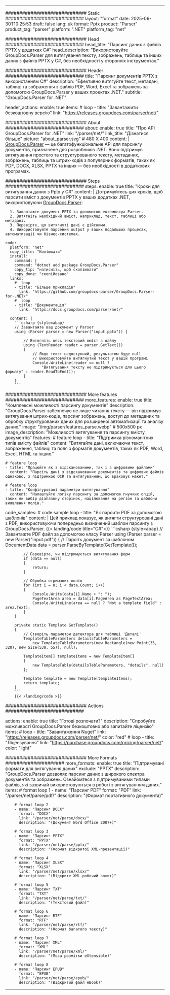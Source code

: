


---
############################# Static ############################
layout: "format"
date:  2025-06-30T10:25:53
draft: false
lang: uk
format: Pptx
product: "Parser"
product_tag: "parser"
platform: ".NET"
platform_tag: "net"

############################# Head ############################
head_title: "Парсинг даних з файлів PPTX у додатках C#"
head_description: "Використовуйте GroupDocs.Parser для витягування тексту, зображень, таблиць та інших даних з файлів PPTX у C#, без необхідності у сторонніх інструментах."

############################# Header ############################
title: "Парсинг документів PPTX з використанням C#" 
description: "Ефективно витягуйте текст, метадані, таблиці та зображення з файлів PDF, Word, Excel та зображень за допомогою GroupDocs.Parser у ваших проектах .NET."
subtitle: "GroupDocs.Parser for .NET" 

header_actions:
  enable: true
  items:
    #  loop
    - title: "Завантажити безкоштовну версію"
      link: "https://releases.groupdocs.com/parser/net/"
      
############################# About ############################
about:
    enable: true
    title: "Про API GroupDocs.Parser for .NET"
    link: "/parser/net/"
    link_title: "Дізнатися більше"
    picture: "about_parser.svg" # 480 X 400
    content: |
       [GroupDocs.Parser](/parser/net/) — це багатофункціональне API для парсингу документів, призначене для розробників .NET. Воно підтримує витягування простого та структурованого тексту, метаданих, зображень, таблиць та штрих-кодів з популярних форматів, таких як PDF, DOCX, XLSX, PPTX та інших — без необхідності в додаткових програмах.

############################# Steps ############################
steps:
    enable: true
    title: "Кроки для витягування даних з Pptx у C#"
    content: |
      Дотримуйтесь цих кроків, щоб парсити вміст з документів PPTX у ваших додатках .NET, використовуючи [GroupDocs.Parser](/parser/net/):
      
      1. Завантажте документ PPTX за допомогою екземпляра Parser.
      2. Витягніть необхідний вміст, наприклад, текст, таблиці або метадані.
      3. Перевірте, що витягнуті дані є дійсними.
      4. Використовуйте парсений output у ваших подальших процесах, автоматизації чи бізнес-системах.
   
    code:
      platform: "net"
      copy_title: "Копіювати"
      install:
        command: |
        command: "dotnet add package GroupDocs.Parser"
        copy_tip: "натисніть, щоб скопіювати"
        copy_done: "скопійовано"
      links:
        #  loop
        - title: "Більше прикладів"
          link: "https://github.com/groupdocs-parser/GroupDocs.Parser-for-.NET/"
        #  loop
        - title: "Документація"
          link: "https://docs.groupdocs.com/parser/net/"
          
      content: |
        ```csharp {style=abap}
        // Завантажте ваш документ у Parser
        using (Parser parser = new Parser("input.pptx")) {

            // Витягніть весь текстовий вміст з файлу
            using (TextReader reader = parser.GetText()) 
            {
                // Якщо текст недоступний, результатом буде null
                // Використовуйте витягнутий текст у вашій програмі
                Console.WriteLine(reader == null ? 
                    "Витягування тексту не підтримується для цього формату" : reader.ReadToEnd());
            }
        }
        ```  

############################# More features ############################
more_features:
  enable: true
  title: "Комплексні можливості парсингу документів"
  description: "GroupDocs.Parser забезпечує не лише читання тексту — він підтримує витягування штрих-кодів, парсинг зображень, доступ до метаданих та обробку структурованих даних для розширеної автоматизації та аналізу даних."
  image: "/img/parser/features_parse.webp" # 500x500 px
  image_description: "Можливості витягування та парсингу вмісту документів"
  features:
    # feature loop
    - title: "Підтримка різноманітних типів вмісту файлів"
      content: "Витягайте дані, включаючи текст, зображення, таблиці та поля з форматів документів, таких як PDF, Word, Excel, HTML та інших."

    # feature loop
    - title: "Працюйте як з відсканованими, так і з цифровими файлами"
      content: "Парсіть дані з відсканованих документів та цифрових файлів однаково, з підтримкою OCR та витягуванням, що враховує макет."

    # feature loop
    - title: "Конфігуровані параметри витягування"
      content: "Налаштуйте логіку парсингу за допомогою гнучких опцій, таких як вибір діапазону сторінок, націлювання на регіон та шаблони виявлення полів."
      
  code_samples:
    # code sample loop
    - title: "Як парсити PDF за допомогою шаблонів"
      content: |
        Цей приклад показує, як витягти структуровані дані з PDF, використовуючи попередньо визначений шаблон парсингу з GroupDocs.Parser.
        {{< landing/code title="C#">}}
        ```csharp {style=abap}
        //  Завантажте PDF файл за допомогою класу Parser
        using (Parser parser = new Parser("input.pdf"))
        {
            // Парсіть документ за шаблоном
            DocumentData data = parser.ParseByTemplate(GetTemplate());

            // Перевірте, чи підтримується витягування форм
            if (data == null)
            {
                return;
            }

            // Обробка отриманих полів
            for (int i = 0; i < data.Count; i++)
            {
                Console.Write(data[i].Name + ": ");
                PageTextArea area = data[i].PageArea as PageTextArea;
                Console.WriteLine(area == null ? "Not a template field" : area.Text);
            }
        }

        private static Template GetTemplate()
        {
            // Створіть параметри детектора для таблиці 'Деталі'
            TemplateTableParameters detailsTableParameters = 
                new TemplateTableParameters(new Rectangle(new Point(35, 320), new Size(530, 55)), null);

            TemplateItem[] templateItems = new TemplateItem[]
            {
                new TemplateTable(detailsTableParameters, "details", null)
            };

            Template template = new Template(templateItems);
            return template;
        }
        ```
        {{< /landing/code >}}


############################# Actions ############################

actions:
  enable: true
  title: "Готові розпочати?"
  description: "Спробуйте можливості GroupDocs.Parser безкоштовно або запитайте ліцензію"
  items:
    #  loop
    - title: "Завантаження Nuget"
      link: "https://releases.groupdocs.com/parser/net/"
      color: "red"
        #  loop
    - title: "Ліцензування"
      link: "https://purchase.groupdocs.com/pricing/parser/net/"
      color: "light"


############################# More Formats #####################
more_formats:
    enable: true
    title: "Підтримувані формати для витягування даних"
    exclude: "PPTX"
    description: "GroupDocs.Parser дозволяє парсинг даних з широкого спектра документів та зображень. Ознайомтеся з підтримуваними типами файлів, які зазвичай використовуються в роботі з витягуванням даних."
    items: 
        # format loop 1
        - name: "Парсинг PDF"
          format: "PDF"
          link: "/parser/net/parse/pdf/"
          description: "(Формат портативного документа)"
          
        # format loop 2
        - name: "Парсинг DOCX"
          format: "DOCX"
          link: "/parser/net/parse/docx/"
          description: "(Документ Word Office 2007+)"
          
        # format loop 3
        - name: "Парсинг PPTX"
          format: "PPTX"
          link: "/parser/net/parse/pptx/"
          description: "(Формат відкритої XML-презентації)"
          
        # format loop 4
        - name: "Парсинг XLSX"
          format: "XLSX"
          link: "/parser/net/parse/xlsx/"
          description: "(Відкрите XML-робочий зошит)"
          
        # format loop 5
        - name: "Парсинг TXT"
          format: "TXT"
          link: "/parser/net/parse/txt/"
          description: "(Текстовий файл)"
          
        # format loop 6
        - name: "Парсинг RTF"
          format: "RTF"
          link: "/parser/net/parse/rtf/"
          description: "(Формат багатого тексту)"
          
        # format loop 7
        - name: "Парсинг XML"
          format: "XML"
          link: "/parser/net/parse/xml/"
          description: "(Мова розмітки eXtensible)"
          
        # format loop 8
        - name: "Парсинг EPUB"
          format: "EPUB"
          link: "/parser/net/parse/epub/"
          description: "(Відкритий файл eBook)"
         
          

---